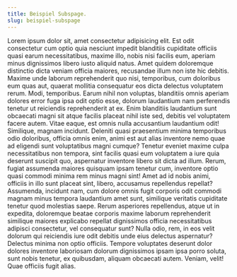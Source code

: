 ```yaml
---
title: Beispiel Subspage.
slug: beispiel-subspage
---
```

Lorem ipsum dolor sit, amet consectetur adipisicing elit. Est odit consectetur cum optio quia nesciunt impedit blanditiis cupiditate officiis quasi earum necessitatibus, maxime illo, nobis nisi facilis eum, aperiam minus dignissimos libero iusto aliquid natus. Amet quidem doloremque distinctio dicta veniam officia maiores, recusandae illum non iste hic debitis. Maxime unde laborum reprehenderit quo nisi, temporibus, cum doloribus eum quas aut, quaerat mollitia consequatur eos dicta delectus voluptatem rerum. Modi, temporibus. Earum nihil non voluptas, blanditiis omnis aperiam dolores error fuga ipsa odit optio esse, dolorum laudantium nam perferendis tenetur ut reiciendis reprehenderit at ex. Enim blanditiis laudantium sunt obcaecati magni sit atque facilis placeat nihil iste sed, debitis vel voluptatem facere autem. Vitae eaque, est omnis nulla accusantium laudantium odit! Similique, magnam incidunt. Deleniti quasi praesentium minima temporibus odio doloribus, officia omnis enim, animi est aut alias inventore nemo quae ad eligendi sunt voluptatibus magni cumque? Tenetur eveniet maxime culpa necessitatibus non tempora, sint facilis quasi eum voluptatem a iure quia deserunt suscipit quo, aspernatur inventore libero sit dicta ad illum. Rerum, fugiat assumenda maiores quisquam ipsam tenetur cum, inventore optio quasi commodi minima rem minus magni sint! Amet ad id nobis animi, officiis in illo sunt placeat sint, libero, accusamus repellendus repellat? Assumenda, incidunt nam, cum dolore omnis fugit corporis odit commodi magnam minus tempora laudantium amet sunt, similique veritatis cupiditate tenetur quod molestias saepe. Rerum asperiores repellendus, atque ut in expedita, doloremque beatae corporis maxime laborum reprehenderit similique maiores explicabo repellat dignissimos officia necessitatibus adipisci consectetur, vel consequatur sunt? Nulla odio, rem, in eos velit dolorum qui reiciendis iure odit debitis unde eius delectus aspernatur? Delectus minima non optio officiis. Tempore voluptates deserunt dolor dolores inventore laboriosam dolorum dignissimos ipsam ipsa porro soluta, sunt nobis tenetur, ex quibusdam, aliquam obcaecati autem. Veniam, velit! Quae officiis fugit alias.